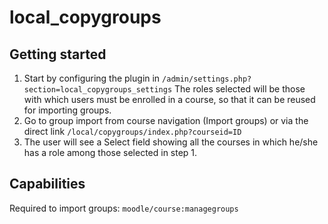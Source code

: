 # local_copygroups

## Getting started

1) Start by configuring the plugin in `/admin/settings.php?section=local_copygroups_settings`
The roles selected will be those with which users must be enrolled in a course, so that it can be reused for importing groups.
2) Go to group import from course navigation (Import groups) or via the direct link `/local/copygroups/index.php?courseid=ID`
3) The user will see a Select field showing all the courses in which he/she has a role among those selected in step 1.

## Capabilities

Required to import groups: `moodle/course:managegroups`